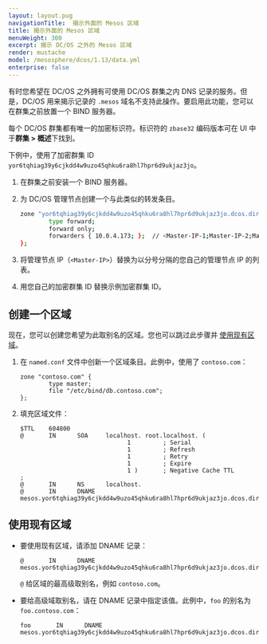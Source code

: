 ```yaml
---
layout: layout.pug
navigationTitle:  揭示外面的 Mesos 区域
title: 揭示外面的 Mesos 区域
menuWeight: 300
excerpt: 揭示 DC/OS 之外的 Mesos 区域
render: mustache
model: /mesosphere/dcos/1.13/data.yml
enterprise: false
---
```




有时您希望在 DC/OS 之外拥有可使用 DC/OS 群集之内 DNS 记录的服务。但是，DC/OS 用来揭示记录的 `.mesos` 域名不支持此操作。要启用此功能，您可以在群集之前放置一个 BIND 服务器。

每个 DC/OS 群集都有唯一的加密标识符。标识符的 `zbase32` 编码版本可在 UI 中于**群集 > 概述**下找到。

下例中，使用了加密群集 ID `yor6tqhiag39y6cjkdd4w9uzo45qhku6ra8hl7hpr6d9ukjaz3jo`。


1. 在群集之前安装一个 BIND 服务器。

1. 为 DC/OS 管理节点创建一个与此类似的转发条目。

    ```bash
    zone "yor6tqhiag39y6cjkdd4w9uzo45qhku6ra8hl7hpr6d9ukjaz3jo.dcos.directory" {
            type forward;
            forward only;
            forwarders { 10.0.4.173; };  // <Master-IP-1;Master-IP-2;Master-IP-3>
    };
    ```

1. 将管理节点 IP（`<Master-IP>`）替换为以分号分隔的您自己的管理节点 IP 的列表。

1. 用您自己的加密群集 ID 替换示例加密群集 ID。



## 创建一个区域
现在，您可以创建您希望为此取别名的区域。您也可以跳过此步骤并 [使用现有区域](#existing)。

1. 在 `named.conf` 文件中创新一个区域条目。此例中，使用了 `contoso.com`：

    ```
    zone "contoso.com" {
            type master;
            file "/etc/bind/db.contoso.com";
    };
    ```

1. 填充区域文件：

    ```
    $TTL    604800
    @       IN      SOA     localhost. root.localhost. (
                                  1         ; Serial
                                  1         ; Refresh
                                  1         ; Retry
                                  1         ; Expire
                                  1 )       ; Negative Cache TTL
    ;
    @       IN      NS      localhost.
    @       IN      DNAME   mesos.yor6tqhiag39y6cjkdd4w9uzo45qhku6ra8hl7hpr6d9ukjaz3jo.dcos.directory.
    ```

## <a name="existing"></a>使用现有区域

- 要使用现有区域，请添加 DNAME 记录：

    ```
    @       IN      DNAME   mesos.yor6tqhiag39y6cjkdd4w9uzo45qhku6ra8hl7hpr6d9ukjaz3jo.dcos.directory.
    ```

    `@` 给区域的最高级取别名，例如 `contoso.com`。

- 要给高级域取别名，请在 DNAME 记录中指定该值。此例中，`foo` 的别名为 `foo.contoso.com`：

    ```
    foo       IN      DNAME   mesos.yor6tqhiag39y6cjkdd4w9uzo45qhku6ra8hl7hpr6d9ukjaz3jo.dcos.directory.
    ```
